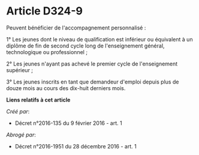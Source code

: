 # Article D324-9

Peuvent bénéficier de l'accompagnement personnalisé : 

1° Les jeunes dont le niveau de qualification est inférieur ou équivalent à un diplôme de fin de second cycle long de
l'enseignement général, technologique ou professionnel ; 

2° Les jeunes n'ayant pas achevé le premier cycle de l'enseignement supérieur ; 

3° Les jeunes inscrits en tant que demandeur d'emploi depuis plus de douze mois au cours des dix-huit derniers mois.

**Liens relatifs à cet article**

_Créé par_:

  - Décret n°2016-135 du 9 février 2016 - art. 1

_Abrogé par_:

  - Décret n°2016-1951 du 28 décembre 2016 - art. 1
